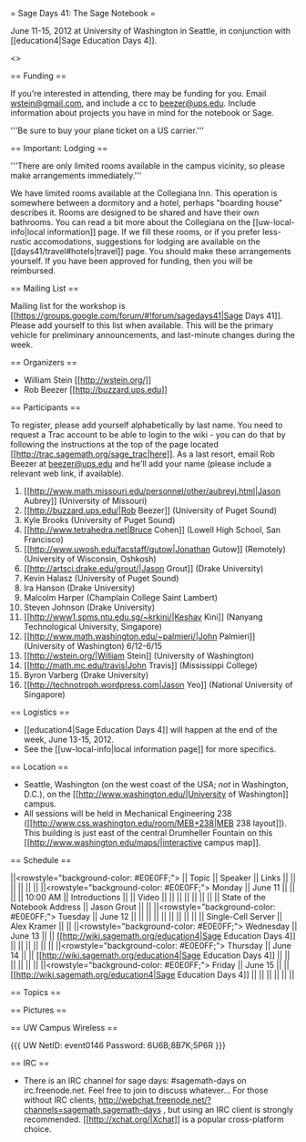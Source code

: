 = Sage Days 41: The Sage Notebook =

June 11-15, 2012 at University of Washington in Seattle, in conjunction with [[education4|Sage Education Days 4]].

<<TableOfContents>>

== Funding ==

If you're interested in attending, there may be funding for you.   Email wstein@gmail.com, and include a cc to beezer@ups.edu.  Include information about projects you have in mind for the notebook or Sage.

 '''Be sure to buy your plane ticket on a US carrier.'''

== Important: Lodging ==

'''There are only limited rooms available in the campus vicinity, so please make arrangements immediately.'''

We have limited rooms available at the Collegiana Inn.  This operation is somewhere between a dormitory and a hotel, perhaps "boarding house" describes it.  Rooms are designed to be shared and have their own bathrooms.  You can read a bit more about the Collegiana on the [[uw-local-info|local information]] page.  If we fill these rooms, or if you prefer less-rustic accomodations, suggestions for lodging are available on the [[days41/travel#hotels|travel]] page.  You should make these arrangements yourself.  If you have been approved for funding, then you will be reimbursed.  



== Mailing List ==

Mailing list for the workshop is [[https://groups.google.com/forum/#!forum/sagedays41|Sage Days 41]].  Please add yourself to this list when available.  This will be the primary vehicle for preliminary announcements, and last-minute changes during the week.

== Organizers ==

 * William Stein [[http://wstein.org/]]
 * Rob Beezer [[http://buzzard.ups.edu]]

== Participants ==

To register, please add yourself alphabetically by last name.  You need to request a Trac account to be able to login to the wiki - you can do that by following the instructions at the top of the page located [[http://trac.sagemath.org/sage_trac|here]].  As a last resort, email Rob Beezer  at beezer@ups.edu and he'll add your name (please include a relevant web link, if available).

 1. [[http://www.math.missouri.edu/personnel/other/aubreyj.html|Jason Aubrey]] (University of Missouri)
 1. [[http://buzzard.ups.edu/|Rob Beezer]] (University of Puget Sound)
 1. Kyle Brooks (University of Puget Sound)
 1. [[http://www.tetrahedra.net|Bruce Cohen]] (Lowell High School, San Francisco)
 1. [[http://www.uwosh.edu/facstaff/gutow|Jonathan Gutow]] (Remotely) (University of Wisconsin, Oshkosh)
 1. [[http://artsci.drake.edu/grout/|Jason Grout]] (Drake University)
 1. Kevin Halasz (University of Puget Sound)
 1. Ira Hanson (Drake University)
 1. Malcolm Harper (Champlain College Saint Lambert)
 1. Steven Johnson (Drake University)
 1. [[http://www1.spms.ntu.edu.sg/~krkini/|Keshav Kini]] (Nanyang Technological University, Singapore)
 1. [[http://www.math.washington.edu/~palmieri/|John Palmieri]] (University of Washington) 6/12-6/15
 1. [[http://wstein.org/|William Stein]] (University of Washington)
 1. [[http://math.mc.edu/travis|John Travis]] (Mississippi College)
 1. Byron Varberg (Drake University)
 1. [[http://technotroph.wordpress.com|Jason Yeo]] (National University of Singapore)

== Logistics ==

 * [[education4|Sage Education Days 4]] will happen at the end of the week, June 13-15, 2012.
 * See the [[uw-local-info|local information page]] for more specifics.

== Location ==

 * Seattle, Washington (on the west coast of the USA; *not* in Washington, D.C.), on the [[http://www.washington.edu/|University of Washington]] campus.
 * All sessions will be held in Mechanical Engineering 238 ([[http://www.css.washington.edu/room/MEB+238|MEB 238 layout]]).  This building is just east of the central Drumheller Fountain on this [[http://www.washington.edu/maps/|interactive campus map]].


== Schedule ==

||<rowstyle="background-color: #E0E0FF;"> || Topic || Speaker || Links ||
|| || || || ||
||<rowstyle="background-color: #E0E0FF;"> Monday          || June 11    ||  ||  ||
|| 10:00 AM || Introductions                 ||   ||  Video ||
|| || || || ||
||          || State of the Notebook Address || Jason Grout || ||
||<rowstyle="background-color: #E0E0FF;"> Tuesday          || June 12    ||  ||  ||
|| || || || ||
||          || Single-Cell Server            || Alex Kramer || ||
||<rowstyle="background-color: #E0E0FF;"> Wednesday          || June 13    ||  || [[http://wiki.sagemath.org/education4|Sage Education Days 4]] ||
|| || || || ||
||<rowstyle="background-color: #E0E0FF;"> Thursday          || June 14    ||  || [[http://wiki.sagemath.org/education4|Sage Education Days 4]] ||
|| || || || ||
||<rowstyle="background-color: #E0E0FF;"> Friday          || June 15    ||  || [[http://wiki.sagemath.org/education4|Sage Education Days 4]] ||
|| || || || ||

== Topics ==


== Pictures ==


== UW Campus Wireless ==

{{{
UW NetID: 	event0146
Password: 	6U6B;8B7K;5P6R
}}}

== IRC ==

 * There is an IRC channel for sage days: #sagemath-days on irc.freenode.net. Feel free to join to discuss whatever...   For those without IRC clients, http://webchat.freenode.net/?channels=sagemath,sagemath-days , but using an IRC client is strongly recommended. [[http://xchat.org/|Xchat]] is a popular cross-platform choice.
